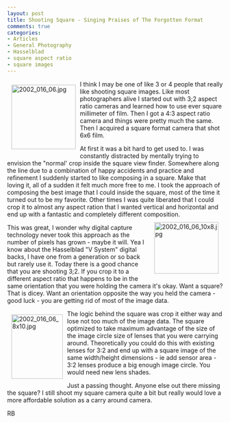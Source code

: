 ```yaml
---
layout: post
title: Shooting Square - Singing Praises of The Forgotten Format
comments: true
categories:
- Articles
- General Photography
- Hasselblad
- square aspect ratio
- square images
---
```

<a rel="lightbox" href="/wp-content/uploads/2009/06/2002_016_06.jpg"><img title="2002_016_06.jpg" src="/wp-content/uploads/2009/06/.thumbs/.2002_016_06.jpg" border="0" alt="2002_016_06.jpg" hspace="10" vspace="10" width="150" height="150" align="left" /></a>I think I may be one of like 3 or 4 people that really like shooting square images. Like most photographers alive I started out with 3;2 aspect ratio cameras and learned how to use ever square millimeter of film. Then I got a 4:3 aspect ratio camera and things were pretty much the same. Then I acquired a square format camera that shot 6x6 film.

At first it was a bit hard to get used to. I was constantly distracted by mentally trying to envision the "normal' crop inside the square view finder. Somewhere along the line due to a combination of happy accidents and practice and refinement I suddenly started to like composing in a square. Make that loving it, all of a sudden it felt much more free to me. I took the approach of composing the best image that I could inside the square, most of the time it turned out to be my favorite. Other times I was quite liberated that I could crop it to almost any aspect ration that I wanted vertical and horizontal and end up with a fantastic and completely different composition.<a rel="lightbox" href="/wp-content/uploads/2009/06/2002_016_06_10x8.jpg"><img title="2002_016_06_10x8.jpg" src="/wp-content/uploads/2009/06/.thumbs/.2002_016_06_10x8.jpg" border="0" alt="2002_016_06_10x8.jpg" hspace="10" vspace="10" width="150" height="120" align="right" /></a>

This was great, I wonder why digital capture technology never took this approach as the number of pixels has grown - maybe it will. Yea I know about the Hasselblad "V System" digital backs, I have one from a generation or so back but rarely use it. Today there is a good chance that you are shooting 3;2. If you crop it to a different aspect ratio that happens to be in the same orientation that you were holding the camera it's okay. Want a square? That is dicey. Want an orientation opposite the way you held the camera - good luck - you are getting rid of most of the image data.

<a rel="lightbox" href="/wp-content/uploads/2009/06/2002_016_06_8x10.jpg"><img title="2002_016_06_8x10.jpg" src="/wp-content/uploads/2009/06/.thumbs/.2002_016_06_8x10.jpg" border="0" alt="2002_016_06_8x10.jpg" hspace="10" vspace="10" width="120" height="150" align="left" /></a>The logic behind the square was crop it either way and lose not too much of the image data. The square optimized to take maximum advantage of the size of the image circle size of lenses that you were carrying around. Theoretically you could do this with existing lenses for 3:2 and end up with a square image of the same width/height dimensions - ie add sensor area - 3:2 lenses produce a big enough image circle. You would need new lens shades.

Just a passing thought. Anyone else out there missing the square? I still shoot my square camera quite a bit but really would love a more affordable solution as a carry around camera.

RB